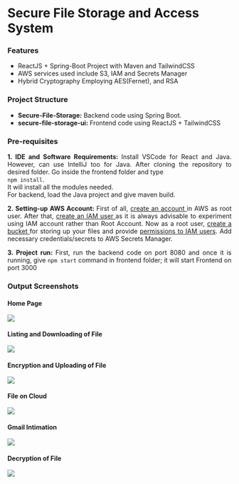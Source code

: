 
<h1> Secure File Storage and Access System</h1>

<h3>Features</h3>
<ul type="square">
<li>ReactJS + Spring-Boot Project with Maven and TailwindCSS
<li>AWS services used include S3, IAM and Secrets Manager
<li>Hybrid Cryptography Employing AES(Fernet), and RSA
</ul>


<h3>Project Structure</h3>
<ul type="square">
<li><b>Secure-File-Storage:</b> Backend code using Spring Boot.
<li><b>secure-file-storage-ui:</b> Frontend code using ReactJS + TailwindCSS
</ul>


<h3> Pre-requisites </h3>
<p align="justify"> <b> 1. IDE and Software Requirements: </b> Install VSCode for React and Java. However, can use IntelliJ too for Java. After cloning the repository to desired folder. Go inside the frontend folder and type<br><code>npm install</code>.<br>It will install all the modules needed.<br>
For backend, load the Java project and give maven build.

<p align="justify"> <b> 2. Setting-up AWS Account: </b> First of all, <a href= "https://docs.aws.amazon.com/accounts/latest/reference/manage-acct-creating.html"> create an account </a> in AWS as root user.
After that, <a href = "https://docs.aws.amazon.com/IAM/latest/UserGuide/id_users_create.html"> create an IAM user </a> as it is always advisable to experiment using IAM account rather than Root Account.
Now as a root user, <a href = "https://docs.aws.amazon.com/AmazonS3/latest/userguide/creating-bucket.html"> create a bucket </a> for storing up your files and 
provide <a href = "https://docs.aws.amazon.com/AmazonS3/latest/userguide/example-walkthroughs-managing-access-example1.html"> permissions to IAM users</a>. 
Add necessary credentials/secrets to AWS Secrets Manager.

<p align="justify"> <b> 3. Project run: </b> First, run the backend code on port 8080 and once it is running, give <code>npm start</code> command in frontend folder; it will start Frontend on port 3000

<h3> Output Screenshots </h3>

<h4> Home Page<br><br>
<img src="https://github.com/user-attachments/assets/814c0515-ef6e-409f-95a1-d481b7f8b7c5">
</h4>

<h4> Listing and Downloading of File<br><br>
<img src="https://github.com/user-attachments/assets/8b801c1e-e000-429d-9467-5b92380a9d55"
</h4>

<h4> Encryption and Uploading of File<br><br>
<img src="https://github.com/user-attachments/assets/447d02cc-f264-4630-b15a-1cd4dc8a992b">
</h4>

<h4> File on Cloud<br><br>
<img src="https://github.com/user-attachments/assets/c22b1b5a-7d53-4530-8647-ad2a88c6ad54">
</h4>

<h4> Gmail Intimation<br><br>
<img src="https://github.com/user-attachments/assets/086b1403-43bb-414e-8e63-c4e67e856110">
</h4>

<h4> Decryption of File<br><br>
<img src="https://github.com/user-attachments/assets/4185f32d-1c37-4747-859d-b34c4d075e3a">
</h4>
